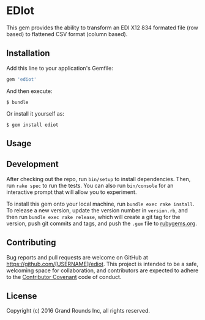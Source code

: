 # EDIot
This gem provides the ability to transform an EDI X12 834 formated file (row based) to flattened CSV format (column based).

## Installation

Add this line to your application's Gemfile:

```ruby
gem 'ediot'
```

And then execute:

    $ bundle

Or install it yourself as:

    $ gem install ediot

## Usage


## Development

After checking out the repo, run `bin/setup` to install dependencies. Then, run `rake spec` to run the tests. You can also run `bin/console` for an interactive prompt that will allow you to experiment.

To install this gem onto your local machine, run `bundle exec rake install`. To release a new version, update the version number in `version.rb`, and then run `bundle exec rake release`, which will create a git tag for the version, push git commits and tags, and push the `.gem` file to [rubygems.org](https://rubygems.org).

## Contributing

Bug reports and pull requests are welcome on GitHub at https://github.com/[USERNAME]/ediot. This project is intended to be a safe, welcoming space for collaboration, and contributors are expected to adhere to the [Contributor Covenant](http://contributor-covenant.org) code of conduct.


## License
Copyright (c) 2016 Grand Rounds Inc, all rights reserved.
